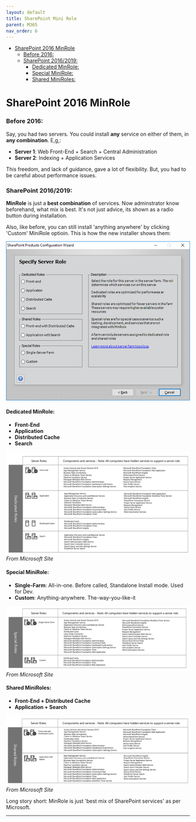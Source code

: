 ```yaml
---
layout: default
title: SharePoint Mini Role
parent: M365
nav_order: 6
---
```

- [SharePoint 2016 MinRole](#sharepoint-2016-minrole)
    - [Before 2016:](#before-2016)
    - [SharePoint 2016/2019:](#sharepoint-20162019)
      - [Dedicated MinRole:](#dedicated-minrole)
      - [Special MiniRole:](#special-minirole)
      - [Shared MiniRoles:](#shared-miniroles)


# SharePoint 2016 MinRole

### Before 2016:

Say, you had two servers. You could install **any** service on either of them, in **any combination**. E,g,:

- **Server 1**: Web Front-End + Search + Central Administration
- **Server 2**: Indexing + Application Services

This freedom, and lack of guidance, gave a lot of flexibility. But, you had to be careful about performance issues.

### SharePoint 2016/2019:

**MinRole** is just a **best combination** of services. Now adminstrator know beforehand, what mix is best. It's not just advice, its shown as a radio  button during installation.

Also, like before, you can still install 'anything anywhere' by clicking 'Custom' MiniRole optioin. This is how the new installer shows them:

![alt text](images\image-6.png)

#### Dedicated MinRole:

- **Front-End**
- **Application**
- **Distributed Cache**
- **Search**

![dedicated_roles](images\image-10.png)
*From Microsoft Site*


#### Special MiniRole:

- **Single-Farm**: All-in-one. Before called, Standalone Install mode. Used for Dev.
- **Custom**: Anything-anywhere. The-way-you-like-it

![alt text](images\image-12.png)
*From Microsoft Site*

#### Shared MiniRoles:

- **Front-End + Distributed Cache**
- **Application +  Search**

![alt text](images\image-11.png)
*From Microsoft Site*


Long story short: MinRole is just 'best mix of SharePoint services' as per Microsoft.

---